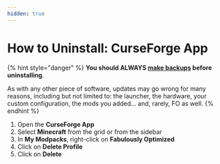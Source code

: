 ```yaml
---
hidden: true
---
```


# How to Uninstall: CurseForge App

{% hint style="danger" %}
**You should ALWAYS [make backups](../backup/curseforge-app.md) before uninstalling**.

As with any other piece of software, updates may go wrong for many reasons, including but not limited to: the launcher, the hardware, your custom configuration, the mods you added... and, rarely, FO as well.
{% endhint %}

1. Open the **CurseForge App**
2. Select **Minecraft** from the grid or from the sidebar
3. In **My Modpacks**, right-click on **Fabulously Optimized**
4. Click on **Delete Profile**
5. Click on **Delete**
